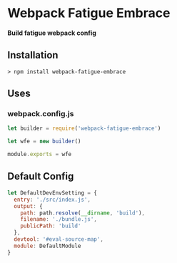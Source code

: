 # Webpack Fatigue Embrace

**Build fatigue webpack config**

## Installation

```command
> npm install webpack-fatigue-embrace
```

## Uses

### webpack.config.js

```javascript
let builder = require('webpack-fatigue-embrace')

let wfe = new builder()

module.exports = wfe
```

## Default Config

```javascript
let DefaultDevEnvSetting = {
  entry: './src/index.js',
  output: {
    path: path.resolve(__dirname, 'build'),
    filename: './bundle.js',
    publicPath: 'build'
  },
  devtool: '#eval-source-map',
  module: DefaultModule
}
```
